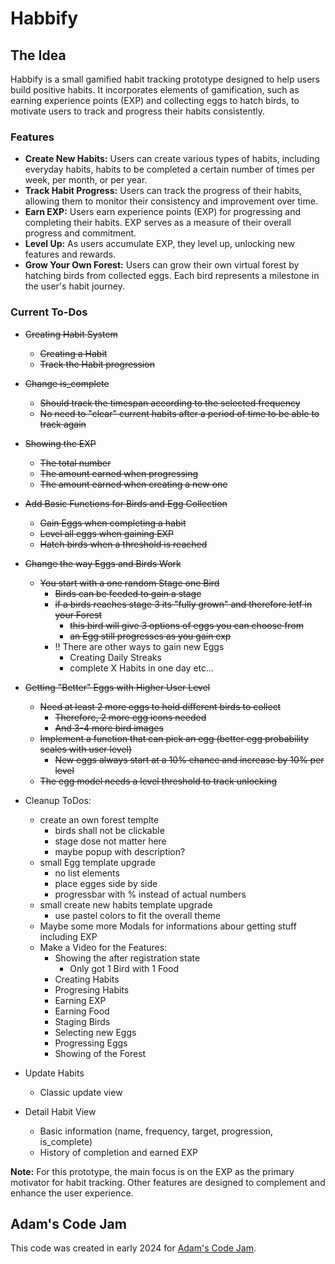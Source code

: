 
# Habbify

## The Idea
Habbify is a small gamified habit tracking prototype designed to help users build positive habits. It incorporates elements of gamification, such as earning experience points (EXP) and collecting eggs to hatch birds, to motivate users to track and progress their habits consistently.

### Features
- **Create New Habits:** Users can create various types of habits, including everyday habits, habits to be completed a certain number of times per week, per month, or per year.
- **Track Habit Progress:** Users can track the progress of their habits, allowing them to monitor their consistency and improvement over time.
- **Earn EXP:** Users earn experience points (EXP) for progressing and completing their habits. EXP serves as a measure of their overall progress and commitment.
- **Level Up:** As users accumulate EXP, they level up, unlocking new features and rewards.
- **Grow Your Own Forest:** Users can grow their own virtual forest by hatching birds from collected eggs. Each bird represents a milestone in the user's habit journey.

### Current To-Dos
- ~~Creating Habit System~~
  - ~~Creating a Habit~~
  - ~~Track the Habit progression~~
- ~~Change is_complete~~
  - ~~Should track the timespan according to the selected frequency~~
  - ~~No need to "clear" current habits after a period of time to be able to track again~~
- ~~Showing the EXP~~
  - ~~The total number~~
  - ~~The amount earned when progressing~~
  - ~~The amount earned when creating a new one~~
- ~~Add Basic Functions for Birds and Egg Collection~~
  - ~~Gain Eggs when completing a habit~~
  - ~~Level all eggs when gaining EXP~~
  - ~~Hatch birds when a threshold is reached~~
- ~~Change the way Eggs and Birds Work~~
  - ~~You start with a one random Stage one Bird~~
    - ~~Birds can be feeded to gain a stage~~
    - ~~if a birds reaches stage 3 its "fully grown" and therefore letf in your Forest~~
      - ~~this bird will give 3 options of eggs you can choose from~~
      - ~~an Egg still progresses as you gain exp~~
    - !! There are other ways to gain new Eggs
      - Creating Daily Streaks
      - complete X Habits in one day etc...
- ~~Getting "Better" Eggs with Higher User Level~~
  - ~~Need at least 2 more eggs to hold different birds to collect~~
    - ~~Therefore, 2 more egg icons needed~~
    - ~~And 3-4 more bird images~~
  - ~~Implement a function that can pick an egg (better egg probability scales with user level)~~
    - ~~New eggs always start at a 10% chance and increase by 10% per level~~
  - ~~The egg model needs a level threshold to track unlocking~~
- Cleanup ToDos:
  - create an own forest templte
    - birds shall not be clickable
    - stage dose not matter here
    - maybe popup with description?
  - small Egg template upgrade
    - no list elements
    - place egges side by side
    - progressbar with % instead of actual numbers
  - small create new habits template upgrade
    - use pastel colors to fit the overall theme
  - Maybe some more Modals for informations abour getting stuff including EXP
  - Make a Video for the Features:
    - Showing the after registration state
      - Only got 1 Bird with 1 Food
    - Creating Habits
    - Progresing Habits 
    - Earning EXP 
    - Earning Food
    - Staging Birds
    - Selecting new Eggs
    - Progressing Eggs
    - Showing of the Forest


- Update Habits
  - Classic update view
- Detail Habit View
  - Basic information (name, frequency, target, progression, is_complete)
  - History of completion and earned EXP

**Note:** For this prototype, the main focus is on the EXP as the primary motivator for habit tracking. Other features are designed to complement and enhance the user experience.



## Adam's Code Jam
This code was created in early 2024 for [Adam's Code Jam](https://jam.adamlearns.com/).
